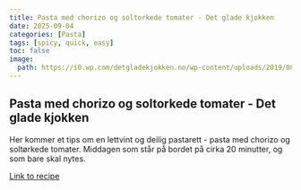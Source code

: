 ```yaml
---
title: Pasta med chorizo og soltorkede tomater - Det glade kjokken
date: 2025-09-04
categories: [Pasta]
tags: [spicy, quick, easy]
toc: false
image:
  path: https://i0.wp.com/detgladekjokken.no/wp-content/uploads/2019/08/Tagliatelle-med-chorizo-og-solt%25C3%25B8rkede-tomater.jpg%3Fresize%3D800%252C800%26ssl%3D1
---
```


## Pasta med chorizo og soltorkede tomater - Det glade kjokken

Her kommer et tips om en lettvint og deilig pastarett - pasta med chorizo og soltørkede tomater. Middagen som står på bordet på cirka 20 minutter, og som bare skal nytes.

[Link to recipe](https://detgladekjokken.no/oppskrift/pasta-med-chorizo-og-soltorkede-tomater/)

  